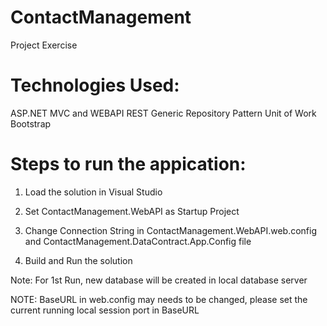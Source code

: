 # ContactManagement
Project Exercise

# Technologies Used:
ASP.NET MVC and WEBAPI 
REST
Generic Repository Pattern 
Unit of Work 
Bootstrap



# Steps to run the appication:

1. Load the solution in Visual Studio

2. Set ContactManagement.WebAPI as Startup Project

3. Change Connection String in ContactManagement.WebAPI.web.config and ContactManagement.DataContract.App.Config file

4. Build and Run the solution

Note: For 1st Run, new database will be created in local database server

NOTE: BaseURL in web.config may needs to be changed, please set the current running local session port in BaseURL
